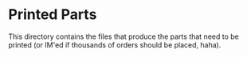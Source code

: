 # Printed Parts

This directory contains the files that produce the parts that need to be printed (or IM'ed if thousands of orders 
should be placed, haha).
